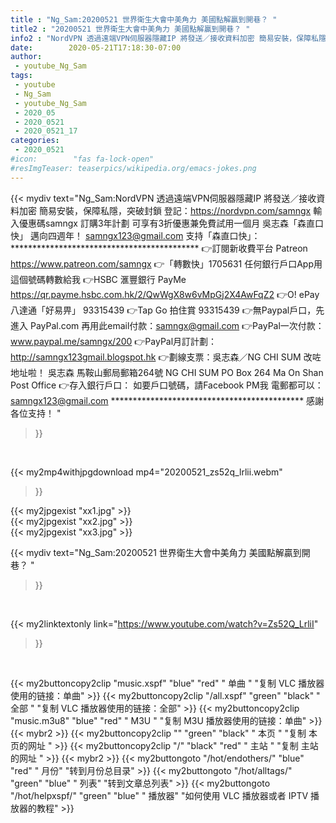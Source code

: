 ```yaml
---
title : "Ng_Sam:20200521 世界衛生大會中美角力 美國點解贏到開巷？ "
title2 : "20200521 世界衛生大會中美角力 美國點解贏到開巷？ "
info2 : "NordVPN 透過遠端VPN伺服器隱藏IP 將發送／接收資料加密 簡易安裝，保障私隱，突破封鎖 登記：https://nordvpn.com/samngx 輸入優惠碼samngx 訂購3年計劃 可享有3折優惠兼免費試用一個月  吳志森「森直口快」 邁向四週年！ samngx123@gmail.com   支持「森直口快」： ******************************************* 👉訂閱新收費平台 Patreon https://www.patreon.com/samngx  👉「轉數快」1705631 任何銀行戶口App用這個號碼轉數給我  👉HSBC 滙豐銀行 PayMe https://qr.payme.hsbc.com.hk/2/QwWgX8w6vMpGj2X4AwFqZ2  👉O! ePay 八達通「好易畀」 93315439  👉Tap   Go 拍住賞 93315439  👉無Paypal戶口，先進入 PayPal.com 再用此email付款：samngx@gmail.com  👉PayPal一次付款： www.paypal.me/samngx/200  👉PayPal月訂計劃： http://samngx123gmail.blogspot.hk  👉劃線支票：吳志森／NG CHI SUM 改咗地址啦！ 吳志森 馬鞍山郵局郵箱264號  NG CHI SUM PO Box 264 Ma On Shan Post Office  👉存入銀行戶口： 如要戶口號碼，請Facebook PM我 電郵都可以：samngx123@gmail.com ******************************************** 感謝各位支持！ "
date:        2020-05-21T17:18:30-07:00
author:
 - youtube_Ng_Sam
tags:
 - youtube
 - Ng_Sam
 - youtube_Ng_Sam
 - 2020_05
 - 2020_0521
 - 2020_0521_17
categories:
 - 2020_0521
#icon:        "fas fa-lock-open"
#resImgTeaser: teaserpics/wikipedia.org/emacs-jokes.png
---
```


{{< mydiv text="Ng_Sam:NordVPN 透過遠端VPN伺服器隱藏IP 將發送／接收資料加密 簡易安裝，保障私隱，突破封鎖 登記：https://nordvpn.com/samngx 輸入優惠碼samngx 訂購3年計劃 可享有3折優惠兼免費試用一個月  吳志森「森直口快」 邁向四週年！ samngx123@gmail.com   支持「森直口快」： ******************************************* 👉訂閱新收費平台 Patreon https://www.patreon.com/samngx  👉「轉數快」1705631 任何銀行戶口App用這個號碼轉數給我  👉HSBC 滙豐銀行 PayMe https://qr.payme.hsbc.com.hk/2/QwWgX8w6vMpGj2X4AwFqZ2  👉O! ePay 八達通「好易畀」 93315439  👉Tap   Go 拍住賞 93315439  👉無Paypal戶口，先進入 PayPal.com 再用此email付款：samngx@gmail.com  👉PayPal一次付款： www.paypal.me/samngx/200  👉PayPal月訂計劃： http://samngx123gmail.blogspot.hk  👉劃線支票：吳志森／NG CHI SUM 改咗地址啦！ 吳志森 馬鞍山郵局郵箱264號  NG CHI SUM PO Box 264 Ma On Shan Post Office  👉存入銀行戶口： 如要戶口號碼，請Facebook PM我 電郵都可以：samngx123@gmail.com ******************************************** 感謝各位支持！ "
>}}
<br>


{{< my2mp4withjpgdownload mp4="20200521_zs52q_lrlii.webm"
>}}

{{< my2jpgexist "xx1.jpg" >}}<br>
{{< my2jpgexist "xx2.jpg" >}}<br>
{{< my2jpgexist "xx3.jpg" >}}<br>



{{< mydiv text="Ng_Sam:20200521 世界衛生大會中美角力 美國點解贏到開巷？ "
>}}
<br>

{{< my2linktextonly link="https://www.youtube.com/watch?v=Zs52Q_LrliI"
>}}


<br>

{{< my2buttoncopy2clip "music.xspf"        "blue"   "red"    " 单曲 "  "复制 VLC 播放器使用的链接：单曲" >}} {{< my2buttoncopy2clip "/all.xspf"         "green"  "black"  " 全部 "  "复制 VLC 播放器使用的链接：全部" >}} {{< my2buttoncopy2clip "music.m3u8"        "blue"   "red"    " M3U  "    "复制 M3U 播放器使用的链接：单曲" >}} {{< mybr2 >}} {{< my2buttoncopy2clip ""                  "green"  "black"  " 本页 "    "复制 本页的网址 " >}} {{< my2buttoncopy2clip "/"                 "black"  "red"    " 主站 "    "复制 主站的网址 " >}} {{< mybr2 >}} {{< my2buttongoto      "/hot/endothers/"   "blue"   "red"    " 月份"   "转到月份总目录" >}} {{< my2buttongoto      "/hot/alltags/"     "green"  "blue"   " 列表"   "转到文章总列表" >}} {{< my2buttongoto      "/hot/helpxspf/"    "green"  "blue"   " 播放器" "如何使用 VLC 播放器或者 IPTV 播放器的教程" >}} 
